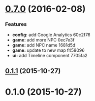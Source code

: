 <a name="0.7.0"></a>
# [0.7.0](//compare/0.1.1...v0.7.0) (2016-02-08)


### Features

* **config:** add Google Analytics 60c2f76
* **game:** add more NPC 0ec7e3f
* **game:** add NPC name 1681d5d
* **game:** update to new map f458096
* **ui:** add Timeline component 7705fa2



<a name="0.1.1"></a>
## [0.1.1](//compare/0.1.0...0.1.1) (2015-10-27)




<a name="0.1.0"></a>
# 0.1.0 (2015-10-27)




